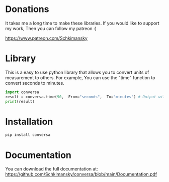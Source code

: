 # Donations
It takes me a long time to make these libraries. If you would like to support my work, Then you can follow my patreon :)

https://www.patreon.com/Schkimansky

# Library
This is a easy to use python library that allows you to convert units of measurement to others. 
For example, You can use the "time" function to convert seconds to minutes. 
```python
import conversa
result = conversa.time(90,  From="seconds",  To="minutes") # Output will be 1.5 minutes (1.5 as a integer)
print(result)
```

# Installation
```bash
pip install conversa
```

# Documentation
You can download the full documentation at: https://github.com/Schkimansky/conversa/blob/main/Documentation.pdf
